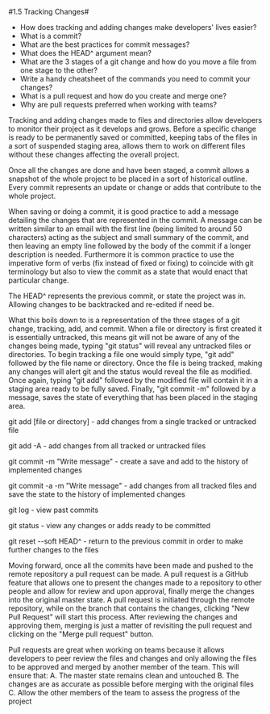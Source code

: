 #1.5 Tracking Changes#

* How does tracking and adding changes make developers' lives easier?
* What is a commit?
* What are the best practices for commit messages?
* What does the HEAD^ argument mean?
* What are the 3 stages of a git change and how do you move a file from one stage to the other?
* Write a handy cheatsheet of the commands you need to commit your changes?
* What is a pull request and how do you create and merge one?
* Why are pull requests preferred when working with teams?

Tracking and adding changes made to files and directories allow developers to monitor their project as it develops and grows. Before a specific change is ready to be permanently saved or committed, keeping tabs of the files in a sort of suspended staging area, allows them to work on different files without these changes affecting the overall project.

Once all the changes are done and have been staged, a commit allows a snapshot of the whole project to be placed in a sort of historical outline. Every commit represents an update or change or adds that contribute to the whole project.

When saving or doing a commit, it is good practice to add a message detailing the changes that are represented in the commit. A message can be written similar to an email with the first line (being limited to around 50 characters) acting as the subject and small summary of the commit, and then leaving an empty line followed by the body of the commit if a longer description is needed. Furthermore it is common practice to use the imperative form of verbs (fix instead of fixed or fixing) to coincide with git terminology but also to view the commit as a state that would enact that particular change.

The HEAD^ represents the previous commit, or state the project was in. Allowing changes to be backtracked and re-edited if need be.

What this boils down to is a representation of the three stages of a git change, tracking, add, and commit. When a file or directory is first created it is essentially untracked, this means git will not be aware of any of the changes being made, typing "git status" will reveal any untracked files or directories. To begin tracking a file one would simply type, "git add" followed by the file name or directory. Once the file is being tracked, making any changes will alert git and the status would reveal the file as modified. Once again, typing "git add" followed by the modified file will contain it in a staging area ready to be fully saved. Finally, "git commit -m" followed by a message, saves the state of everything that has been placed in the staging area.

git add [file or directory] - add changes from a single tracked or untracked file

git add -A - add changes from all tracked or untracked files

git commit -m "Write message" - create a save and add to the history of implemented changes

git commit -a -m "Write message" - add changes from all tracked files and save the state to the history of implemented changes

git log - view past commits

git status - view any changes or adds ready to be committed

git reset --soft HEAD^ - return to the previous commit in order to make further changes to the files

Moving forward, once all the commits have been made and pushed to the remote repository a pull request can be made. A pull request is a GitHub feature that allows one to present the changes made to a repository to other people and allow for review and upon approval, finally merge the changes into the original master state. A pull request is initiated through the remote repository, while on the branch that contains the changes, clicking "New Pull Request" will start this process. After reviewing the changes and approving them, merging is just a matter of revisiting the pull request and clicking on the "Merge pull request" button.

Pull requests are great when working on teams because it allows developers to peer review the files and changes and only allowing the files to be approved and merged by another member of the team. This will ensure that:
A. The master state remains clean and untouched
B. The changes are as accurate as possible before merging with the original files
C. Allow the other members of the team to assess the progress of the project 